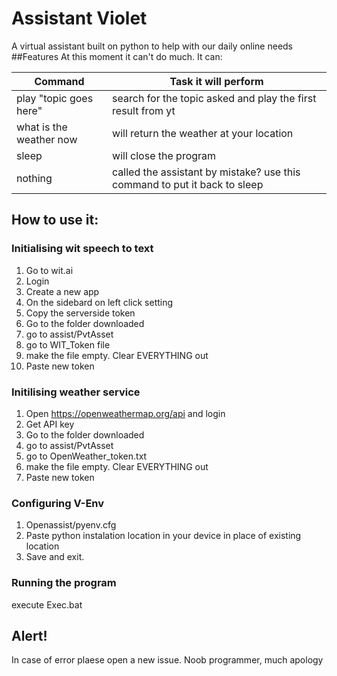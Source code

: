 # Assistant Violet
A virtual assistant built on python to help with our daily online needs
##Features
At this moment it can't do much. It can:

| Command                 	| Task it will perform                                                      	|
|-------------------------	|---------------------------------------------------------------------------	|
| play "topic goes here"    | search for the topic asked and play the first result from yt              	|
| what is the weather now 	| will return the weather at your location                                  	|
| sleep                   	| will close the program                                                    	|
| nothing                 	| called the assistant by mistake? use this command to put it back to sleep 	|

## How to use it:
### Initialising wit speech to text
1. Go to wit.ai
2. Login
3. Create a new app
4. On the sidebard on left click setting
5. Copy the serverside token
6. Go to the folder downloaded
7. go to assist/PvtAsset
8. go to WIT_Token file 
9. make the file empty. Clear EVERYTHING out
10. Paste new token
### Initilising weather service
1. Open https://openweathermap.org/api and login
2. Get API key
3. Go to the folder downloaded
4. go to assist/PvtAsset
5. go to OpenWeather_token.txt
6. make the file empty. Clear EVERYTHING out
7. Paste new token
### Configuring V-Env
1. Openassist/pyenv.cfg
2. Paste python instalation location in your device in place of existing location
3. Save and exit. 
### Running the program
execute Exec.bat
## Alert!
In case of error plaese open a new issue. Noob programmer, much apology
